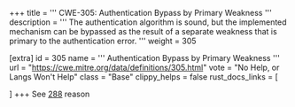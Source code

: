 +++
title = '''
CWE-305: Authentication Bypass by Primary Weakness
'''
description	= '''
The authentication algorithm is sound, but the implemented mechanism can be bypassed as the result of a separate weakness that is primary to the authentication error.
'''
weight = 305

[extra]
id = 305
name = '''
Authentication Bypass by Primary Weakness
'''
url = "https://cwe.mitre.org/data/definitions/305.html"
vote = "No Help, or Langs Won't Help"
class = "Base"
clippy_helps = false
rust_docs_links = [

]
+++
See [288](rust-are-we-secure-yet/cwes/cwe-288) reason
